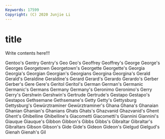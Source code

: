 ```yaml
---
Keywords: 17599
Copyright: (C) 2020 Junjie Li
---
```


# title

Write contents here!!!
 
Gentoo's
Gentry 
Gentry's 
Geo 
Geo's 
Geoffrey 
Geoffrey's 
George 
George's 
Georges 
Georgetown
Georgetown's 
Georgette 
Georgette's 
Georgia 
Georgia's 
Georgian 
Georgian's 
Georgians 
Georgina 
Georgina's
Gerald 
Gerald's 
Geraldine 
Geraldine's 
Gerard 
Gerard's 
Gerardo 
Gerardo's 
Gerber 
Gerber's
Gere 
Gere's 
Geritol 
Geritol's 
German 
German's 
Germanic 
Germanic's 
Germans 
Germany
Germany's 
Geronimo 
Geronimo's 
Gerry 
Gerry's 
Gershwin 
Gershwin's 
Gertrude 
Gertrude's 
Gestapo
Gestapo's 
Gestapos 
Gethsemane 
Gethsemane's 
Getty 
Getty's 
Gettysburg 
Gettysburg's 
Gewürztraminer 
Gewürztraminer's
Ghana 
Ghana's 
Ghanaian 
Ghanian 
Ghanian's 
Ghanians 
Ghats 
Ghats's 
Ghazvanid 
Ghazvanid's
Ghent 
Ghent's 
Ghibelline 
Ghibelline's 
Giacometti 
Giacometti's 
Giannini 
Giannini's 
Giauque 
Giauque's
Gibbon 
Gibbon's 
Gibbs 
Gibbs's 
Gibraltar 
Gibraltar's 
Gibraltars 
Gibson 
Gibson's 
Gide
Gide's 
Gideon 
Gideon's 
Gielgud 
Gielgud's 
Gienah 
Gienah's 
Gil 
